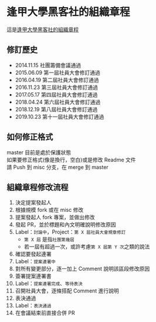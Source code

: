 # 逢甲大學黑客社的組織章程
這是[逢甲大學黑客社的組織章程](rules.md)

## 修訂歷史
* 2014.11.15 社團籌備會議通過
* 2015.06.09 第一屆社員大會修訂通過
* 2016.04.19 第二屆社員大會修訂通過  
* 2016.11.23 第三屆社員大會修訂通過  
* 2017.05.17 第四屆社員大會修訂通過   
* 2018.04.24 第六屆社員大會修訂通過
* 2018.12.19 第八屆社員大會修訂通過  
* 2019.10.23 第十一屆社員大會修訂通過  

## 如何修正格式
master 目前是處於保護狀態  
如果要修正格式(像是換行，空白)或是修改 Readme 文件  
請 Push 到 misc 分支，在 merge 到 master

## 組織章程修改流程
1. 決定提案發起人  
2. 根據規模 fork 或在 misc 修改  
3. 提案發起人 fork 專案，並做出修改  
4. 發起 PR，並於標題和內文明確說明修改原因  
5. Label：`討論中`，Project：`第 X 屆社員大會規章修訂`  
    - `第 X 屆` 是指`社團第幾屆`  
    - 若一屆有超過一次，或許考慮`第 X 屆第 Y 次`之類的說法  
6. 確認要發起連署  
7. Label：`提案連署中`  
8. 對所有變更部分，逐一加上 Comment 說明該區段修改原因  
9. 簽署提案連署書  
10. Label：`提案連署完成`、`等待表決`  
11. 召開社員大會，逐條搭配 Comment 進行說明  
12. 表決通過  
13. Label：`表決通過`  
14. 在會議結束前直接合併 PR  
